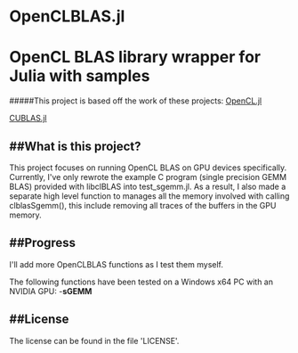 # OpenCLBLAS.jl
OpenCL BLAS library wrapper for Julia with samples
============================

#####This project is based off the work of these projects:
[OpenCL.jl](https://github.com/JuliaGPU/OpenCL.jl)

[CUBLAS.jl](https://github.com/JuliaGPU/CUBLAS.jl)

##What is this project?
----------------------------

This project focuses on running OpenCL BLAS on GPU devices specifically.
Currently, I've only rewrote the example C program (single precision GEMM BLAS) provided with libclBLAS into test_sgemm.jl.
As a result, I also made a separate high level function to manages all the memory involved with calling clblasSgemm(), this include removing all traces of the buffers in the GPU memory.

##Progress
----------------------------

I'll add more OpenCLBLAS functions as I test them myself.

The following functions have been tested on a Windows x64 PC with an NVIDIA GPU:
-**sGEMM**

##License
----------------------------

The license can be found in the file 'LICENSE'.